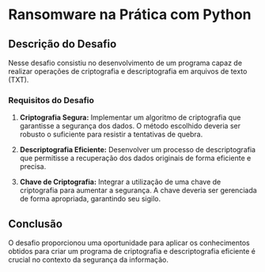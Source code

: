 # Ransomware na Prática com Python

## Descrição do Desafio

Nesse desafio consistiu no desenvolvimento de um programa capaz de realizar operações de criptografia e descriptografia em arquivos de texto (TXT). 

### Requisitos do Desafio

1. **Criptografia Segura:** Implementar um algoritmo de criptografia que garantisse a segurança dos dados. O método escolhido deveria ser robusto o suficiente para resistir a tentativas de quebra.

2. **Descriptografia Eficiente:** Desenvolver um processo de descriptografia que permitisse a recuperação dos dados originais de forma eficiente e precisa.

3. **Chave de Criptografia:** Integrar a utilização de uma chave de criptografia para aumentar a segurança. A chave deveria ser gerenciada de forma apropriada, garantindo seu sigilo.

## Conclusão

O desafio proporcionou uma oportunidade para aplicar os conhecimentos obtidos para criar um programa de criptografia e descriptografia eficiente é crucial no contexto da segurança da informação.
